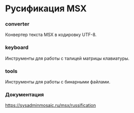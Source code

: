 # Русификация MSX 

### converter
Конвертер текста MSX в кодировку UTF-8.

### keyboard
Инструменты для работы с талицей матрицы клавиатуры.

### tools
Инструменты для работы с бинарными файлами.

### Документация
https://sysadminmosaic.ru/msx/russification

